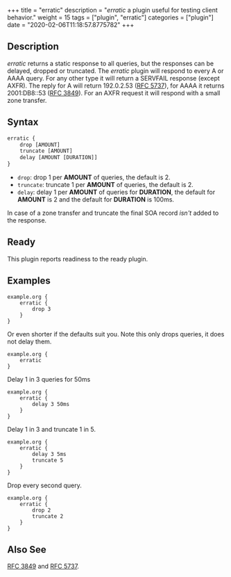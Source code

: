 +++
title = "erratic"
description = "*erratic* a plugin useful for testing client behavior."
weight = 15
tags = ["plugin", "erratic"]
categories = ["plugin"]
date = "2020-02-06T11:18:57.8775782"
+++

## Description

*erratic* returns a static response to all queries, but the responses can be delayed,
dropped or truncated. The *erratic* plugin will respond to every A or AAAA query. For
any other type it will return a SERVFAIL response (except AXFR). The reply for A will return
192.0.2.53 ([RFC 5737](https://tools.ietf.org/html/rfc5737)), for AAAA it returns 2001:DB8::53 ([RFC
3849](https://tools.ietf.org/html/rfc3849)). For an AXFR request it will respond with a small
zone transfer.

## Syntax

~~~ txt
erratic {
    drop [AMOUNT]
    truncate [AMOUNT]
    delay [AMOUNT [DURATION]]
}
~~~

* `drop`: drop 1 per **AMOUNT** of queries, the default is 2.
* `truncate`: truncate 1 per **AMOUNT** of queries, the default is 2.
* `delay`: delay 1 per **AMOUNT** of queries for **DURATION**, the default for **AMOUNT** is 2 and
  the default for **DURATION** is 100ms.

In case of a zone transfer and truncate the final SOA record *isn't* added to the response.

## Ready

This plugin reports readiness to the ready plugin.

## Examples

~~~ corefile
example.org {
    erratic {
        drop 3
    }
}
~~~

Or even shorter if the defaults suit you. Note this only drops queries, it does not delay them.

~~~ corefile
example.org {
    erratic
}
~~~

Delay 1 in 3 queries for 50ms

~~~ corefile
example.org {
    erratic {
        delay 3 50ms
    }
}
~~~

Delay 1 in 3 and truncate 1 in 5.

~~~ corefile
example.org {
    erratic {
        delay 3 5ms
        truncate 5
    }
}
~~~

Drop every second query.

~~~ corefile
example.org {
    erratic {
        drop 2
        truncate 2
    }
}
~~~

## Also See

[RFC 3849](https://tools.ietf.org/html/rfc3849) and [RFC 5737](https://tools.ietf.org/html/rfc5737).
